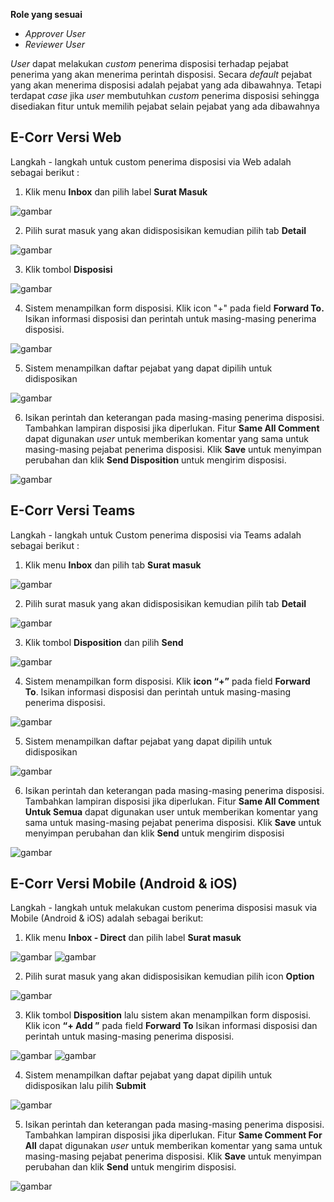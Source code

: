 **Role yang sesuai**

- *Approver User*
- *Reviewer User*

 _User_ dapat melakukan _custom_ penerima disposisi terhadap pejabat penerima yang akan menerima perintah disposisi. Secara _default_ pejabat yang akan menerima disposisi adalah pejabat yang ada dibawahnya. Tetapi terdapat _case_ jika _user_ membutuhkan _custom_ penerima disposisi sehingga disediakan fitur untuk memilih pejabat selain pejabat yang ada dibawahnya

## **E-Corr Versi Web**

Langkah - langkah untuk custom penerima disposisi via Web adalah sebagai berikut :

1. Klik menu **Inbox** dan pilih label **Surat Masuk**

![gambar](SuratMasuk/SM_Web/02SM30.png)

2. Pilih surat masuk yang akan didisposisikan kemudian pilih tab **Detail**

![gambar](SuratMasuk/SM_Web/02SM31.png)

3. Klik tombol **Disposisi**

![gambar](SuratMasuk/SM_Web/02SM32.png)

4. Sistem menampilkan form disposisi. Klik icon "+" pada field **Forward To.** Isikan informasi disposisi dan perintah untuk masing-masing penerima disposisi.

![gambar](SuratMasuk/SM_Web/02SM33.png)

5. Sistem menampilkan daftar pejabat yang dapat dipilih untuk didisposikan

![gambar](SuratMasuk/SM_Web/02SM34.png)

6. Isikan perintah dan keterangan pada masing-masing penerima disposisi. Tambahkan lampiran disposisi jika diperlukan. Fitur **Same All Comment** dapat digunakan _user_ untuk memberikan komentar yang sama untuk masing-masing pejabat penerima disposisi. Klik **Save** untuk menyimpan perubahan dan klik **Send Disposition** untuk mengirim disposisi.

![gambar](SuratMasuk/SM_Web/02SM35.png)

## **E-Corr Versi Teams**

Langkah - langkah untuk Custom penerima disposisi via Teams adalah sebagai berikut :

1. Klik menu **Inbox** dan pilih tab **Surat masuk**

![gambar](SuratMasuk/SM_Teams/SM33.png)

2. Pilih surat masuk yang akan didisposisikan kemudian pilih tab **Detail**

![gambar](SuratMasuk/SM_Teams/SM34.png)

3. Klik tombol **Disposition** dan pilih **Send**

![gambar](SuratMasuk/SM_Teams/SM35.png)

4. Sistem menampilkan form disposisi. Klik **icon “+”** pada field **Forward To**. Isikan informasi disposisi dan perintah untuk masing-masing penerima disposisi.

![gambar](SuratMasuk/SM_Teams/SM36.png)

5. Sistem menampilkan daftar pejabat yang dapat dipilih untuk didisposikan

![gambar](SuratMasuk/SM_Teams/SM37.png)

6.  Isikan perintah dan keterangan pada masing-masing penerima disposisi. Tambahkan lampiran disposisi jika diperlukan. Fitur **Same All Comment Untuk Semua** dapat digunakan user untuk memberikan komentar yang sama untuk masing-masing pejabat penerima disposisi. Klik **Save** untuk menyimpan perubahan dan klik **Send** untuk mengirim disposisi

![gambar](SuratMasuk/SM_Teams/SM38.png)


## **E-Corr Versi Mobile (Android & iOS)**

Langkah - langkah untuk melakukan custom penerima disposisi masuk via Mobile (Android & iOS) adalah sebagai berikut:

1. Klik menu **Inbox - Direct** dan pilih label **Surat masuk**

![gambar](SuratMasuk/SM_Android/Customdisposisi/02A01.png) ![gambar](SuratMasuk/SM_Android/Customdisposisi/02A02.png) 

2. Pilih surat masuk yang akan didisposisikan kemudian pilih icon **Option**

![gambar](SuratMasuk/SM_Android/Customdisposisi/02A03.png)

3. Klik tombol **Disposition** lalu sistem akan menampilkan form disposisi. Klik icon **“+ Add ”** pada field **Forward To** Isikan informasi disposisi dan perintah untuk masing-masing penerima disposisi.
   
![gambar](SuratMasuk/SM_Android/Customdisposisi/02A04.png) ![gambar](SuratMasuk/SM_Android/Customdisposisi/02A05.png)

4. Sistem menampilkan daftar pejabat yang dapat dipilih untuk didisposikan lalu pilih **Submit**
   
![gambar](SuratMasuk/SM_Android/Customdisposisi/02A06.png)

5. Isikan perintah dan keterangan pada masing-masing penerima disposisi. Tambahkan lampiran disposisi jika diperlukan. Fitur **Same Comment For All** dapat digunakan _user_ untuk memberikan komentar yang sama untuk masing-masing pejabat penerima disposisi. Klik **Save** untuk menyimpan perubahan dan klik **Send** untuk mengirim disposisi.
   
![gambar](SuratMasuk/SM_Android/Customdisposisi/02A07.png)

